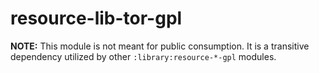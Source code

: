 # resource-lib-tor-gpl

**NOTE:** This module is not meant for public consumption. It is a transitive dependency
utilized by other `:library:resource-*-gpl` modules.
